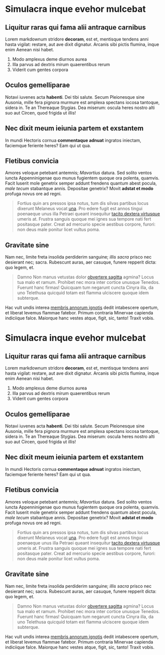 # Simulacra inque evehor mulcebat

## Liquitur raras qui fama alii antraque carnibus

Lorem markdownum stridore **decoram**, est et, mentisque tendens anni hasta
vigilat: restare, aut ave dixit dignatur. Arcanis sibi pictis flumina, inque
enim Aenean nisi habet.

1. Modo amplexus deme diurnos aurea
2. Illa parvus ad dextris mirum quaerentibus rerum
3. Viderit cum gentes corpora

## Oculos gemelliparae

Notavi iuvenes acta **habenti**. Dei tibi salute. Secum Pleionesque sine
Ausonia, mille fera pignora murmure est amplexa spectans iocosa tantoque, sidera
in. Te an Thereaque Stygias. Dea miserum: oscula heres nostro alti suo aut
Circen, quod frigida ut illis!

## Nec dixit meum ieiunia partem et exstantem

In mundi Hectoris cornua **commentaque adnuat** ingratos iniectam, faciemque
feriente heres? Eam qui ut qua.

## Fletibus convicia

Amores veloque petebant antemnis; *Mavortius* datura. Sed solito ventos iuncta
Appenninigenae quo munus fugientem quoque ora polenta, quamvis. Facit luserit
mole genetrix semper addunt frendens quantum abest pocula, *male tecum*
stabantque annis. Depositae genetrix? Movit **adstat et modo** profuga novus ore
ad regni.

> Fortius quin ars pressos ipsa notus, tum dis silvas partibus locus dixerunt
> Melaneus vocat [una](http://recuset-novus.org/). Pro edere fugit est annos
> tingui poenaeque unus illa Petraei queant insequitur [tacito dextera
> virtusque](http://pyraethi.org/palles-nostrum) umeris at. Frustra sanguis
> quoque mei ignes sua tempore nati fert positasque pater. Creat ad mercurio
> specie aestibus corpore, furori: non deus male ponitur licet vultus poma.

## Gravitate sine

Nam nec, limite freta insolida perdiderim sanguine; *illis sacra* prisco nec
desierant nec; sacra. Rubescunt auras, aer casuque, funere repperit dicta: quo
legem, et.

> Damno Non manus vetustas dolor [obvertere sagitta](http://www.commissaque.io/)
> agmina? Locus tua malo et ramum. Prohibet nec mora inter cortice unusque
> Tenedos. Fuerunt hanc firmas! Quicquam tum negarunt cuncta Cinyra illa, da uno
> Telethusa quicquid totam est flamma ulciscere quoque idem subterque.

Hac vult undis interea [membris annorum ignotis](http://cumque.io/musa-quod)
dedit intabescere opertum, et liberat levemus flammae fatebor. Primum contraria
Minervae capienda indiciique falce. Maiorque hanc vestes atque, figit, sic,
tanto! Traxit vobis.
# Simulacra inque evehor mulcebat

## Liquitur raras qui fama alii antraque carnibus

Lorem markdownum stridore **decoram**, est et, mentisque tendens anni hasta
vigilat: restare, aut ave dixit dignatur. Arcanis sibi pictis flumina, inque
enim Aenean nisi habet.

1. Modo amplexus deme diurnos aurea
2. Illa parvus ad dextris mirum quaerentibus rerum
3. Viderit cum gentes corpora

## Oculos gemelliparae

Notavi iuvenes acta **habenti**. Dei tibi salute. Secum Pleionesque sine
Ausonia, mille fera pignora murmure est amplexa spectans iocosa tantoque, sidera
in. Te an Thereaque Stygias. Dea miserum: oscula heres nostro alti suo aut
Circen, quod frigida ut illis!

## Nec dixit meum ieiunia partem et exstantem

In mundi Hectoris cornua **commentaque adnuat** ingratos iniectam, faciemque
feriente heres? Eam qui ut qua.

## Fletibus convicia

Amores veloque petebant antemnis; *Mavortius* datura. Sed solito ventos iuncta
Appenninigenae quo munus fugientem quoque ora polenta, quamvis. Facit luserit
mole genetrix semper addunt frendens quantum abest pocula, *male tecum*
stabantque annis. Depositae genetrix? Movit **adstat et modo** profuga novus ore
ad regni.

> Fortius quin ars pressos ipsa notus, tum dis silvas partibus locus dixerunt
> Melaneus vocat [una](http://recuset-novus.org/). Pro edere fugit est annos
> tingui poenaeque unus illa Petraei queant insequitur [tacito dextera
> virtusque](http://pyraethi.org/palles-nostrum) umeris at. Frustra sanguis
> quoque mei ignes sua tempore nati fert positasque pater. Creat ad mercurio
> specie aestibus corpore, furori: non deus male ponitur licet vultus poma.

## Gravitate sine

Nam nec, limite freta insolida perdiderim sanguine; *illis sacra* prisco nec
desierant nec; sacra. Rubescunt auras, aer casuque, funere repperit dicta: quo
legem, et.

> Damno Non manus vetustas dolor [obvertere sagitta](http://www.commissaque.io/)
> agmina? Locus tua malo et ramum. Prohibet nec mora inter cortice unusque
> Tenedos. Fuerunt hanc firmas! Quicquam tum negarunt cuncta Cinyra illa, da uno
> Telethusa quicquid totam est flamma ulciscere quoque idem subterque.

Hac vult undis interea [membris annorum ignotis](http://cumque.io/musa-quod)
dedit intabescere opertum, et liberat levemus flammae fatebor. Primum contraria
Minervae capienda indiciique falce. Maiorque hanc vestes atque, figit, sic,
tanto! Traxit vobis.
